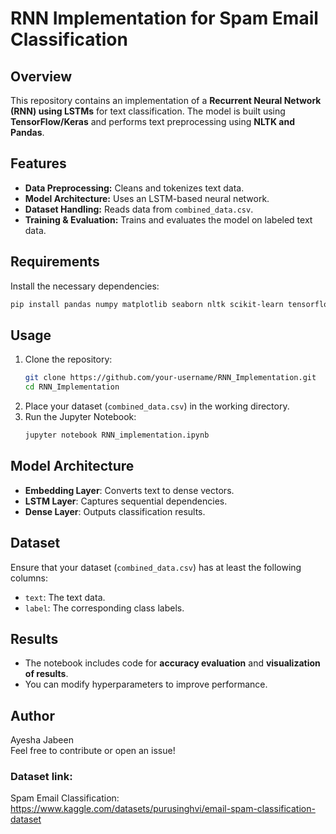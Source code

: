 # RNN Implementation for Spam Email Classification

## Overview
This repository contains an implementation of a **Recurrent Neural Network (RNN) using LSTMs** for text classification. The model is built using **TensorFlow/Keras** and performs text preprocessing using **NLTK and Pandas**.

## Features
- **Data Preprocessing:** Cleans and tokenizes text data.
- **Model Architecture:** Uses an LSTM-based neural network.
- **Dataset Handling:** Reads data from `combined_data.csv`.
- **Training & Evaluation:** Trains and evaluates the model on labeled text data.

## Requirements
Install the necessary dependencies:
```bash
pip install pandas numpy matplotlib seaborn nltk scikit-learn tensorflow
```

## Usage
1. Clone the repository:
   ```bash
   git clone https://github.com/your-username/RNN_Implementation.git
   cd RNN_Implementation
   ```
2. Place your dataset (`combined_data.csv`) in the working directory.
3. Run the Jupyter Notebook:
   ```bash
   jupyter notebook RNN_implementation.ipynb
   ```

## Model Architecture
- **Embedding Layer**: Converts text to dense vectors.
- **LSTM Layer**: Captures sequential dependencies.
- **Dense Layer**: Outputs classification results.

## Dataset
Ensure that your dataset (`combined_data.csv`) has at least the following columns:
- `text`: The text data.
- `label`: The corresponding class labels.

## Results
- The notebook includes code for **accuracy evaluation** and **visualization of results**.
- You can modify hyperparameters to improve performance.

## Author
Ayesha Jabeen  
Feel free to contribute or open an issue!

### Dataset link: 
Spam Email Classification: https://www.kaggle.com/datasets/purusinghvi/email-spam-classification-dataset

